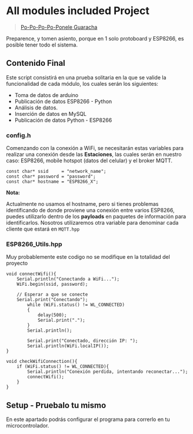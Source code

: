 # All modules included Project

> [Po-Po-Po-Po-Ponele Guaracha](https://www.youtube.com/watch?v=cfUSa1j1uow)

Preparence, y tomen asiento, porque en 1 solo protoboard y ESP8266, es posible tener todo el sistema.

## Contenido Final

Este script consistirá en una prueba solitaria en la que se valide la funcionalidad de cada módulo, los cuales serán los siguientes:

+ Toma de datos de arduino
+ Publicación de datos ESP8266 - Python
+ Análisis de datos.
+ Inserción de datos en MySQL
+ Publicación de datos Python - ESP8266

### config.h

Comenzando con la conexión a WiFi, se necesitarán estas variables para realizar una conexión desde las **Estaciones**, las cuales serán en nuestro caso: ESP8266, mobile hotspot (datos del celular) y el broker MQTT.

```
const char* ssid     = "network_name";
const char* password = "password";
const char* hostname = "ESP8266_X";
```

**Nota:**

Actualmente no usamos el hostname, pero si tienes problemas identificando de donde proviene una conexión entre varios ESP8266, puedes utilizarlo dentro de los **payloads** en paquetes de información para identificarlos. Nosotros utilizaremos otra variable para denominar cada cliente que estará en `MQTT.hpp`

### ESP8266_Utils.hpp

Muy probablemente este codigo no se modifique en la totalidad del proyecto

```
void connectWifi(){
    Serial.println("Conectando a WiFi...");
    WiFi.begin(ssid, password);

    // Esperar a que se conecte
    Serial.print("Conectando");
        while (WiFi.status() != WL_CONNECTED)
        {
            delay(500);
            Serial.print(".");
        }
        Serial.println();

        Serial.print("Conectado, dirección IP: ");
        Serial.println(WiFi.localIP());
}

void checkWifiConnection(){
    if (WiFi.status() != WL_CONNECTED){
        Serial.println("Conexión perdida, intentando reconectar...");
        connectWifi();
    }
}
```



## Setup - Pruebalo tu mismo

En este apartado podrás configurar el programa para correrlo en tu microcontrolador.